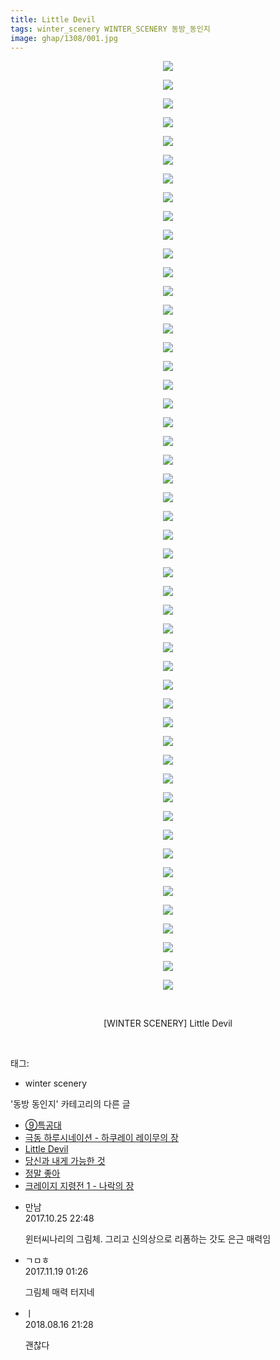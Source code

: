 ```yaml
---
title: Little Devil
tags: winter_scenery WINTER_SCENERY 동방_동인지
image: ghap/1308/001.jpg
---
```

<div class="article">
<p style="text-align: center; clear: none; float: none;"><img src="{{ site.nasurl }}/ghap/1308/001.jpg"/></p>
<p style="text-align: center; clear: none; float: none;"><img src="{{ site.nasurl }}/ghap/1308/002.jpg"/></p>
<p style="text-align: center; clear: none; float: none;"><img src="{{ site.nasurl }}/ghap/1308/003.jpg"/></p>
<p style="text-align: center; clear: none; float: none;"><img src="{{ site.nasurl }}/ghap/1308/004.jpg"/></p>
<p style="text-align: center; clear: none; float: none;"><img src="{{ site.nasurl }}/ghap/1308/005.jpg"/></p>
<p style="text-align: center; clear: none; float: none;"><img src="{{ site.nasurl }}/ghap/1308/006.jpg"/></p>
<p style="text-align: center; clear: none; float: none;"><img src="{{ site.nasurl }}/ghap/1308/007.jpg"/></p>
<p style="text-align: center; clear: none; float: none;"><img src="{{ site.nasurl }}/ghap/1308/008.jpg"/></p>
<p style="text-align: center; clear: none; float: none;"><img src="{{ site.nasurl }}/ghap/1308/009.jpg"/></p>
<p style="text-align: center; clear: none; float: none;"><img src="{{ site.nasurl }}/ghap/1308/010.jpg"/></p>
<p style="text-align: center; clear: none; float: none;"><img src="{{ site.nasurl }}/ghap/1308/011.jpg"/></p>
<p style="text-align: center; clear: none; float: none;"><img src="{{ site.nasurl }}/ghap/1308/012.jpg"/></p>
<p style="text-align: center; clear: none; float: none;"><img src="{{ site.nasurl }}/ghap/1308/013.jpg"/></p>
<p style="text-align: center; clear: none; float: none;"><img src="{{ site.nasurl }}/ghap/1308/014.jpg"/></p>
<p style="text-align: center; clear: none; float: none;"><img src="{{ site.nasurl }}/ghap/1308/015.jpg"/></p>
<p style="text-align: center; clear: none; float: none;"><img src="{{ site.nasurl }}/ghap/1308/016.jpg"/></p>
<p style="text-align: center; clear: none; float: none;"><img src="{{ site.nasurl }}/ghap/1308/017.jpg"/></p>
<p style="text-align: center; clear: none; float: none;"><img src="{{ site.nasurl }}/ghap/1308/018.jpg"/></p>
<p style="text-align: center; clear: none; float: none;"><img src="{{ site.nasurl }}/ghap/1308/019.jpg"/></p>
<p style="text-align: center; clear: none; float: none;"><img src="{{ site.nasurl }}/ghap/1308/020.jpg"/></p>
<p style="text-align: center; clear: none; float: none;"><img src="{{ site.nasurl }}/ghap/1308/021.jpg"/></p>
<p style="text-align: center; clear: none; float: none;"><img src="{{ site.nasurl }}/ghap/1308/022.jpg"/></p>
<p style="text-align: center; clear: none; float: none;"><img src="{{ site.nasurl }}/ghap/1308/023.jpg"/></p>
<p style="text-align: center; clear: none; float: none;"><img src="{{ site.nasurl }}/ghap/1308/024.jpg"/></p>
<p style="text-align: center; clear: none; float: none;"><img src="{{ site.nasurl }}/ghap/1308/025.jpg"/></p>
<p style="text-align: center; clear: none; float: none;"><img src="{{ site.nasurl }}/ghap/1308/026.jpg"/></p>
<p style="text-align: center; clear: none; float: none;"><img src="{{ site.nasurl }}/ghap/1308/027.jpg"/></p>
<p style="text-align: center; clear: none; float: none;"><img src="{{ site.nasurl }}/ghap/1308/028.jpg"/></p>
<p style="text-align: center; clear: none; float: none;"><img src="{{ site.nasurl }}/ghap/1308/029.jpg"/></p>
<p style="text-align: center; clear: none; float: none;"><img src="{{ site.nasurl }}/ghap/1308/030.jpg"/></p>
<p style="text-align: center; clear: none; float: none;"><img src="{{ site.nasurl }}/ghap/1308/031.jpg"/></p>
<p style="text-align: center; clear: none; float: none;"><img src="{{ site.nasurl }}/ghap/1308/032.jpg"/></p>
<p style="text-align: center; clear: none; float: none;"><img src="{{ site.nasurl }}/ghap/1308/033.jpg"/></p>
<p style="text-align: center; clear: none; float: none;"><img src="{{ site.nasurl }}/ghap/1308/034.jpg"/></p>
<p style="text-align: center; clear: none; float: none;"><img src="{{ site.nasurl }}/ghap/1308/035.jpg"/></p>
<p style="text-align: center; clear: none; float: none;"><img src="{{ site.nasurl }}/ghap/1308/036.jpg"/></p>
<p style="text-align: center; clear: none; float: none;"><img src="{{ site.nasurl }}/ghap/1308/037.jpg"/></p>
<p style="text-align: center; clear: none; float: none;"><img src="{{ site.nasurl }}/ghap/1308/038.jpg"/></p>
<p style="text-align: center; clear: none; float: none;"><img src="{{ site.nasurl }}/ghap/1308/039.jpg"/></p>
<p style="text-align: center; clear: none; float: none;"><img src="{{ site.nasurl }}/ghap/1308/040.jpg"/></p>
<p style="text-align: center; clear: none; float: none;"><img src="{{ site.nasurl }}/ghap/1308/041.jpg"/></p>
<p style="text-align: center; clear: none; float: none;"><img src="{{ site.nasurl }}/ghap/1308/042.jpg"/></p>
<p style="text-align: center; clear: none; float: none;"><img src="{{ site.nasurl }}/ghap/1308/043.jpg"/></p>
<p style="text-align: center; clear: none; float: none;"><img src="{{ site.nasurl }}/ghap/1308/044.jpg"/></p>
<p style="text-align: center; clear: none; float: none;"><img src="{{ site.nasurl }}/ghap/1308/045.jpg"/></p>
<p style="text-align: center; clear: none; float: none;"><img src="{{ site.nasurl }}/ghap/1308/046.jpg"/></p>
<p style="text-align: center; clear: none; float: none;"><img src="{{ site.nasurl }}/ghap/1308/047.jpg"/></p>
<p style="text-align: center; clear: none; float: none;"><img src="{{ site.nasurl }}/ghap/1308/048.jpg"/></p>
<p style="text-align: center; clear: none; float: none;"><img src="{{ site.nasurl }}/ghap/1308/049.jpg"/></p>
<p style="text-align: center; clear: none; float: none;"><img src="{{ site.nasurl }}/ghap/1308/050.jpg"/></p>
<p style="text-align: center; clear: none; float: none;"><br/></p>
<p style="text-align: center; clear: none; float: none;">[WINTER SCENERY] Little Devil</p>
<p><br/></p>
</div><div class="tagTrail">
<p>태그: </p>
<ul>
<li>winter scenery</li>
</ul>
</div><div class="another">
<p>'동방 동인지' 카테고리의 다른 글</p>
<ul>
<li><a href="/2016-08-03-ghap_1310">⑨특공대</a></li>
<li><a href="/2016-08-03-ghap_1309">극동 하루시네이션 - 하쿠레이 레이무의 장</a></li>
<li><a href="/2016-08-03-ghap_1308">Little Devil</a></li>
<li><a href="/2016-08-02-ghap_1306">당신과 내게 가능한 것</a></li>
<li><a href="/2016-08-02-ghap_1305">정말 좋아</a></li>
<li><a href="/2016-08-02-ghap_1304">크레이지 지령전 1 - 나락의 장</a></li>
</ul>
</div><div class="cb_module cb_fluid">
<div class="cb_wrt cb_profile">
<div class="comment">
<ul>
<li class="cb_thumb_off" id="comment15114416">
<div class="cb_comment_area">
<div class="cb_info_area">
<div class="cb_section">
<span class="cb_nick_name">만남</span>
</div>
<div class="cb_section">
<span class="cb_date">2017.10.25 22:48 </span>
</div>
</div>
<div class="cb_dsc_comment">
<p class="cb_dsc">
											윈터씨나리의 그림체. 그리고 신의상으로 리폼하는 갓도 은근 매력임
										</p>
</div>
</div></li>
<li class="cb_thumb_off" id="comment15132254">
<div class="cb_comment_area">
<div class="cb_info_area">
<div class="cb_section">
<span class="cb_nick_name">ㄱㅁㅎ</span>
</div>
<div class="cb_section">
<span class="cb_date">2017.11.19 01:26 </span>
</div>
</div>
<div class="cb_dsc_comment">
<p class="cb_dsc">
											그림체 매력 터지네
										</p>
</div>
</div></li>
<li class="cb_thumb_off" id="comment15310337">
<div class="cb_comment_area">
<div class="cb_info_area">
<div class="cb_section">
<span class="cb_nick_name">ㅣ</span>
</div>
<div class="cb_section">
<span class="cb_date">2018.08.16 21:28 </span>
</div>
</div>
<div class="cb_dsc_comment">
<p class="cb_dsc">
											괜찮다
										</p>
</div>
</div></li>
</ul>
</div>
</div><!-- commentList close -->
</div>